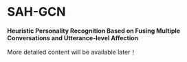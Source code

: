 # SAH-GCN
**Heuristic Personality Recognition Based on Fusing Multiple Conversations and Utterance-level Affection**

More detailed content will be available later！
